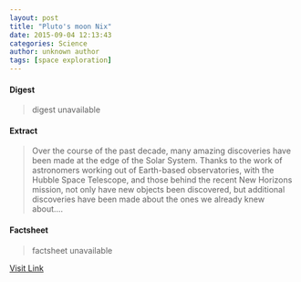 ```yaml
---
layout: post
title: "Pluto's moon Nix"
date: 2015-09-04 12:13:43
categories: Science
author: unknown author
tags: [space exploration]
---
```



#### Digest
>digest unavailable

#### Extract
>Over the course of the past decade, many amazing discoveries have been made at the edge of the Solar System. Thanks to the work of astronomers working out of Earth-based observatories, with the Hubble Space Telescope, and those behind the recent New Horizons mission, not only have new objects been discovered, but additional discoveries have been made about the ones we already knew about....

#### Factsheet
>factsheet unavailable

[Visit Link](http://phys.org/news/2015-09-pluto-moon-nix.html)


